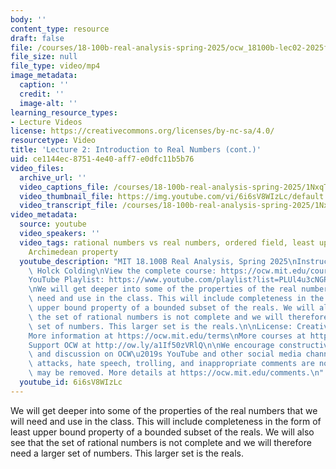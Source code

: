 ```yaml
---
body: ''
content_type: resource
draft: false
file: /courses/18-100b-real-analysis-spring-2025/ocw_18100b-lec02-2025feb06_360p_16_9.mp4
file_size: null
file_type: video/mp4
image_metadata:
  caption: ''
  credit: ''
  image-alt: ''
learning_resource_types:
- Lecture Videos
license: https://creativecommons.org/licenses/by-nc-sa/4.0/
resourcetype: Video
title: 'Lecture 2: Introduction to Real Numbers (cont.)'
uid: ce1144ec-8751-4e40-aff7-e0dfc11b5b76
video_files:
  archive_url: ''
  video_captions_file: /courses/18-100b-real-analysis-spring-2025/1NxqTGzMH-9jCCGAgS8jXVBmY2xam7mRh_transcript.webvtt
  video_thumbnail_file: https://img.youtube.com/vi/6i6sV8WIzLc/default.jpg
  video_transcript_file: /courses/18-100b-real-analysis-spring-2025/1NxqTGzMH-9jCCGAgS8jXVBmY2xam7mRh_transcript.pdf
video_metadata:
  source: youtube
  video_speakers: ''
  video_tags: rational numbers vs real numbers, ordered field, least upper bound property,
    Archimedean property
  youtube_description: "MIT 18.100B Real Analysis, Spring 2025\nInstructor: Tobias\
    \ Holck Colding\nView the complete course: https://ocw.mit.edu/courses/18-100b-real-analysis-spring-2025/\n\
    YouTube Playlist: https://www.youtube.com/playlist?list=PLUl4u3cNGP62Ie7F_tTAhhXoX5_Cl8meG\n\
    \nWe will get deeper into some of the properties of the real numbers that we will\
    \ need and use in the class. This will include completeness in the form of least\
    \ upper bound property of a bounded subset of the reals. We will also see that\
    \ the set of rational numbers is not complete and we will therefore need a larger\
    \ set of numbers. This larger set is the reals.\n\nLicense: Creative Commons BY-NC-SA\n\
    More information at https://ocw.mit.edu/terms\nMore courses at https://ocw.mit.edu\n\
    Support OCW at http://ow.ly/a1If50zVRlQ\n\nWe encourage constructive comments\
    \ and discussion on OCW\u2019s YouTube and other social media channels. Personal\
    \ attacks, hate speech, trolling, and inappropriate comments are not allowed and\
    \ may be removed. More details at https://ocw.mit.edu/comments.\n"
  youtube_id: 6i6sV8WIzLc
---
```

We will get deeper into some of the properties of the real numbers that we will need and use in the class. This will include completeness in the form of least upper bound property of a bounded subset of the reals. We will also see that the set of rational numbers is not complete and we will therefore need a larger set of numbers. This larger set is the reals.